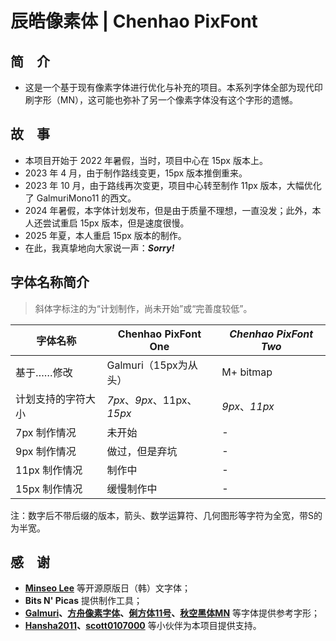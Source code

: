 # 辰皓像素体 | Chenhao PixFont

## 简　介

* 这是一个基于现有像素字体进行优化与补充的项目。本系列字体全部为现代印刷字形（MN），这可能也弥补了另一个像素字体没有这个字形的遗憾。

## 故　事

* 本项目开始于 2022 年暑假，当时，项目中心在 15px 版本上。
* 2023 年 4 月，由于制作路线变更，15px 版本推倒重来。
* 2023 年 10 月，由于路线再次变更，项目中心转至制作 11px 版本，大幅优化了 GalmuriMono11 的西文。
* 2024 年暑假，本字体计划发布，但是由于质量不理想，一直没发；此外，本人还尝试重启 15px 版本，但是速度很慢。
* 2025 年夏，本人重启 15px 版本的制作。
* 在此，我真挚地向大家说一声：***Sorry!***

## 字体名称简介

> 斜体字标注的为“计划制作，尚未开始”或“完善度较低”。

|字体名称|Chenhao PixFont One|*Chenhao PixFont Two*|
|---|---|---|
|基于……修改|Galmuri（15px为从头）|M+ bitmap|
|计划支持的字符大小|*7px*、*9px*、11px、*15px*|*9px*、*11px*|
|7px 制作情况|未开始|-|
|9px 制作情况|做过，但是弃坑|-|
|11px 制作情况|制作中|-|
|15px 制作情况|缓慢制作中|-|

注：数字后不带后缀的版本，箭头、数学运算符、几何图形等字符为全宽，带S的为半宽。

## 感　谢

* **[Minseo Lee](https://quiple.dev/)** 等开源原版日（韩）文字体；
* **Bits N' Picas** 提供制作工具；
* **[Galmuri](https://github.com/quiple/galmuri)、[方舟像素字体](https://github.com/TakWolf/ark-pixel-font)、[俐方体11号](https://github.com/ACh-K/Cubic-11)、[秋空黑体MN](https://github.com/ChiuMing-Neko/ChiuKongGothic)** 等字体提供参考字形；
* **[Hansha2011](https://github.com/Hansha2011)、[scott0107000](https://github.com/scott0107000)** 等小伙伴为本项目提供支持。
